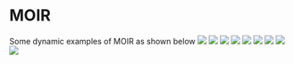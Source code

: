 # MOIR
Some dynamic examples of MOIR as shown below
![](https://github.com/MOIR/car.gif)
![](https://github.com/MOIR/CVC14.gif)
![](https://github.com/MOIR/flash.gif)
![](https://github.com/MOIR/FLIR.gif)
![](https://github.com/MOIR/lenna.gif)
![](https://github.com/MOIR/medical.gif)
![](https://github.com/MOIR/ms.gif)
![](https://github.com/MOIR/nir.gif)
![](https://github.com/MOIR/simulation.gif)

